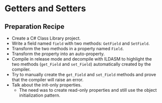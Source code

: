 # Getters and Setters

## Preparation Recipe

- Create a C# Class Library project.
- Write a field named `field` with two methods: `GetField` and `SetField`.
- Transform the two methods in a property named `Field`.
- Transform the property into an auto-property.
- Compile in release mode and decompile with ILDASM to highlight the two methods (`get_Field` and `set_Field`) automatically created by the compiler.
- Try to manually create the `get_Field` and `set_Field` methods and prove that the compiler will raise an error.
- Talk about the init-only properties.
  - The need was to create read-only properties and still use the object initialization pattern.

